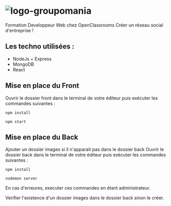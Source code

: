 # ![logo-groupomania](https://user-images.githubusercontent.com/93862473/193628919-d4948af0-0032-4003-b0d6-adf645d4d148.png)
 

Formation Developpeur Web chez OpenClassrooms 
Créer un réseau social d'entreprise !


## Les techno utilisées :
* NodeJs + Express
* MongoDB
* React

## Mise en place du Front 
Ouvrir le dossier front dans le terminal de votre éditeur puis exécuter les commandes suivantes :
```
npm install
```
```
npm start
```

## Mise en place du Back 
Ajouter un dossier images si il n'apparait pas dans le dossier back
Ouvrir le dossier back dans le terminal de votre éditeur puis exécuter les commandes suivantes :
```
npm install
```
```
nodemon server
```

En cas d'erreures, executer ces commandes en étant administrateur.

Verifier l'existence d'un dossier images dans le dossier back sinon le créer.
